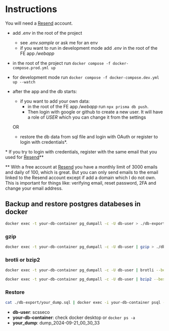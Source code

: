 # Instructions

You will need a [Resend](https://resend.com/) account.

- add _.env_ in the root of the project
  - see _.env.sample_ or ask me for an env
  - if you want to run in development mode add _.env_ in the root of the FE app _/webapp_
- in the root of the project run `docker compose -f docker-compose.prod.yml up`
- for development mode run `docker compose -f docker-compose.dev.yml up --watch`
- after the app and the db starts:

  - if you want to add your own data:
    - in the root of the FE app _/webapp_ run `npx prisma db push`.
    - Then login with google or github to create a new user. It will have a role of _USER_ which you can change it from the settings

  OR

  - restore the db data from sql file and login with OAuth or register to login with credentials\*.

\* If you try to login with credentials, register with the same email that you used for [Resend](https://resend.com/)\*\*

\*\* With a free account at [Resend](https://resend.com/) you have a monthly limit of 3000 emails and daily of 100, which is great. But you can only send emails to the email linked to the Resend account except if add a domain which I do not own. This is important for things like: verifying email, reset password, 2FA and change your email address.

## Backup and restore postgres databeses in docker

```sh
docker exec -t your-db-container pg_dumpall -c -U db-user > ./db-export/dump_`date +%Y-%m-%d"_"%H_%M_%S`.sql
```

### gzip

```sh
docker exec -t your-db-container pg_dumpall -c -U db-user | gzip > ./db-export/dump_`date +%Y-%m-%d"_"%H_%M_%S`.sql.gz
```

### brotli or bzip2

```sh
docker exec -t your-db-container pg_dumpall -c -U db-user | brotli --best > ./db-export/dump_`date +%Y-%m-%d"_"%H_%M_%S`.sql.br
```

```sh
docker exec -t your-db-container pg_dumpall -c -U db-user | bzip2 --best > ./db-export/dump_`date +%Y-%m-%d"_"%H_%M_%S`.sql.bz2
```

### Restore

```sh
cat ./db-export/your_dump.sql | docker exec -i your-db-container psql -U db-user
```

- **db-user**: scsseco
- **your-db-container**: check docker desktop or `docker ps -a`
- **your_dump**: dump_2024-09-21_00_30_33
